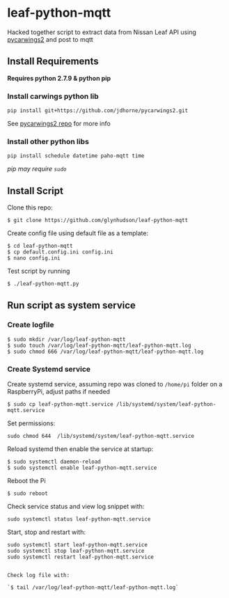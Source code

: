 # leaf-python-mqtt

Hacked together script to extract data from Nissan Leaf API using [pycarwings2](https://github.com/cedric222/pycarwings2) and post to mqtt

## Install Requirements

**Requires python 2.7.9 & python pip**

### Install carwings python lib

`pip install git+https://github.com/jdhorne/pycarwings2.git`

See [pycarwings2 repo](https://github.com/cedric222/pycarwings2) for more info

### Install other python libs

`pip install schedule datetime paho-mqtt time`

*pip may require `sudo`*


## Install Script

Clone this repo:

`$ git clone https://github.com/glynhudson/leaf-python-mqtt`

Create config file using default file as a template:

```
$ cd leaf-python-mqtt
$ cp default.config.ini config.ini
$ nano config.ini
```
Test script by running

`$ ./leaf-python-mqtt.py`

## Run script as system service

### Create logfile

```
$ sudo mkdir /var/log/leaf-python-mqtt
$ sudo touch /var/log/leaf-python-mqtt/leaf-python-mqtt.log
$ sudo chmod 666 /var/log/leaf-python-mqtt/leaf-python-mqtt.log
```

### Create Systemd service

Create systemd service, assuming repo was cloned to `/home/pi` folder on a RaspberryPi, adjust paths if needed

`$ sudo cp leaf-python-mqtt.service /lib/systemd/system/leaf-python-mqtt.service`

Set permissions:

`sudo chmod 644  /lib/systemd/system/leaf-python-mqtt.service`

Reload systemd then enable the service at startup:

```
$ sudo systemctl daemon-reload
$ sudo systemctl enable leaf-python-mqtt.service
```

Reboot the Pi

`$ sudo reboot`

Check service status and view log snippet with:

`sudo systemctl status leaf-python-mqtt.service`

Start, stop and restart with:

```
sudo systemctl start leaf-python-mqtt.service
sudo systemctl stop leaf-python-mqtt.service
sudo systemctl restart leaf-python-mqtt.service


Check log file with:

`$ tail /var/log/leaf-python-mqtt/leaf-python-mqtt.log`
